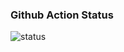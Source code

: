 ### Github Action Status

![status](https://github.com/leozhang2018/lede-shadowsocks-x64/workflows/Update%20Rules/badge.svg)
